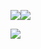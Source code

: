 <a href="https://github.com/GoldenChrysus"><img src="https://github-readme-stats.vercel.app/api?username=GoldenChrysus&theme=radical&show_icons=true&line_height=24&count_private=true"><img src="https://github-readme-stats.vercel.app/api/top-langs/?username=GoldenChrysus&theme=radical&layout=compact&hide=less,handlebars,html,css&langs_count=8"></a>

<a href="https://chrysus.dev/" target="_blank"><img src="https://chrysus.dev/assets/images/business/intro.png?"></a> 
